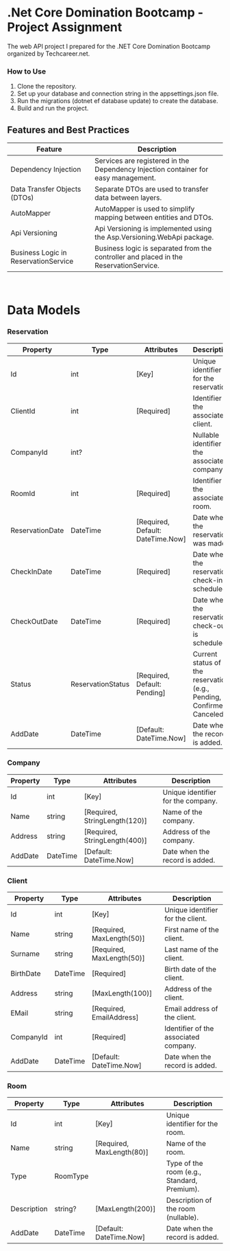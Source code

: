 # .Net Core Domination Bootcamp - Project Assignment
The web API project I prepared for the .NET Core Domination Bootcamp organized by Techcareer.net.

### How to Use
1. Clone the repository.
2. Set up your database and connection string in the appsettings.json file.
3. Run the migrations (dotnet ef database update) to create the database.
4. Build and run the project.

## Features and Best Practices

| Feature                          | Description                                                  |
| -------------------------------- | ------------------------------------------------------------ |
| Dependency Injection             | Services are registered in the Dependency Injection container for easy management. |
| Data Transfer Objects (DTOs)     | Separate DTOs are used to transfer data between layers.      |
| AutoMapper                       | AutoMapper is used to simplify mapping between entities and DTOs. |
| Api Versioning                   | Api Versioning is implemented using the Asp.Versioning.WebApi package. |
| Business Logic in ReservationService | Business logic is separated from the controller and placed in the ReservationService. |

<br />

# Data Models
### Reservation

| Property       | Type                    | Attributes                  | Description                                            |
| -------------- | ----------------------- | --------------------------- | ------------------------------------------------------ |
| Id             | int                     | [Key]                       | Unique identifier for the reservation.                  |
| ClientId       | int                     | [Required]                  | Identifier of the associated client.                   |
| CompanyId      | int?                    |                             | Nullable identifier of the associated company.         |
| RoomId         | int                     | [Required]                  | Identifier of the associated room.                     |
| ReservationDate| DateTime                | [Required, Default: DateTime.Now] | Date when the reservation was made.                |
| CheckInDate    | DateTime                | [Required]                  | Date when the reservation check-in is scheduled.       |
| CheckOutDate   | DateTime                | [Required]                  | Date when the reservation check-out is scheduled.      |
| Status         | ReservationStatus       | [Required, Default: Pending]| Current status of the reservation (e.g., Pending, Confirmed, Canceled). |
| AddDate        | DateTime                | [Default: DateTime.Now]     | Date when the record is added.                          |

### Company

| Property | Type   | Attributes                         | Description                        |
| -------- | ------ | ---------------------------------- | ---------------------------------- |
| Id       | int    | [Key]                              | Unique identifier for the company. |
| Name     | string | [Required, StringLength(120)]       | Name of the company.               |
| Address  | string | [Required, StringLength(400)]       | Address of the company.            |
| AddDate  | DateTime  | [Default: DateTime.Now]     | Date when the record is added.      |

### Client

| Property  | Type      | Attributes                        | Description                                    |
| --------- | --------- | --------------------------------- | ---------------------------------------------- |
| Id        | int       | [Key]                             | Unique identifier for the client.               |
| Name      | string    | [Required, MaxLength(50)]          | First name of the client.                      |
| Surname   | string    | [Required, MaxLength(50)]          | Last name of the client.                       |
| BirthDate | DateTime  | [Required]                        | Birth date of the client.                      |
| Address   | string    | [MaxLength(100)]                   | Address of the client.                         |
| EMail     | string    | [Required, EmailAddress]           | Email address of the client.                   |
| CompanyId | int       | [Required]                        | Identifier of the associated company.         |
| AddDate   | DateTime  | [Default: DateTime.Now]     | Date when the record is added.          |

### Room

| Property   | Type      | Attributes                        | Description                                    |
| ---------- | --------- | --------------------------------- | ---------------------------------------------- |
| Id         | int       | [Key]                             | Unique identifier for the room.                |
| Name       | string    | [Required, MaxLength(80)]          | Name of the room.                             |
| Type       | RoomType  |                                   | Type of the room (e.g., Standard, Premium).   |
| Description| string?   | [MaxLength(200)]                   | Description of the room (nullable).           |
| AddDate   | DateTime  | [Default: DateTime.Now]     | Date when the record is added.          |

